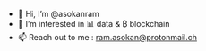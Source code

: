 - 👋 Hi, I’m @asokanram
- 👀 I’m interested in 📊 data & ₿ blockchain
- 📫 Reach out to me : ram.asokan@protonmail.ch

<!---
asokanram/asokanram is a ✨ special ✨ repository because its `README.md` (this file) appears on your GitHub profile.
You can click the Preview link to take a look at your changes.
--->
